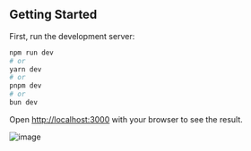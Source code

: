 
## Getting Started

First, run the development server:

```bash
npm run dev
# or
yarn dev
# or
pnpm dev
# or
bun dev
```

Open [http://localhost:3000](http://localhost:3000) with your browser to see the result.


![image](https://github.com/user-attachments/assets/bbb9c2f2-06bb-4d6b-8849-23adbc2db95e)

